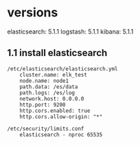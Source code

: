 # versions
elasticsearch: 5.1.1
logstash: 5.1.1
kibana: 5.1.1

## 1.1 install elasticsearch
```
/etc/elasticsearch/elasticsearch.yml
    cluster.name: elk_test
    node.name: node1
    path.data: /es/data
    path.logs: /es/log
    network.host: 0.0.0.0
    http.port: 9200
    http.cors.enabled: true
    http.cors.allow-origin: "*"
```

```
/etc/security/limits.conf
    elasticsearch - nproc 65535
```    


